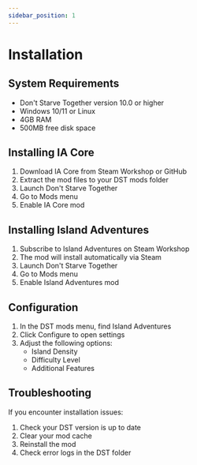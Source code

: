 ```yaml
---
sidebar_position: 1
---
```


# Installation

## System Requirements

- Don't Starve Together version 10.0 or higher
- Windows 10/11 or Linux
- 4GB RAM
- 500MB free disk space

## Installing IA Core

1. Download IA Core from Steam Workshop or GitHub
2. Extract the mod files to your DST mods folder
3. Launch Don't Starve Together
4. Go to Mods menu
5. Enable IA Core mod

## Installing Island Adventures

1. Subscribe to Island Adventures on Steam Workshop
2. The mod will install automatically via Steam
3. Launch Don't Starve Together
4. Go to Mods menu
5. Enable Island Adventures mod

## Configuration

1. In the DST mods menu, find Island Adventures
2. Click Configure to open settings
3. Adjust the following options:
   - Island Density
   - Difficulty Level
   - Additional Features

## Troubleshooting

If you encounter installation issues:

1. Check your DST version is up to date
2. Clear your mod cache
3. Reinstall the mod
4. Check error logs in the DST folder 